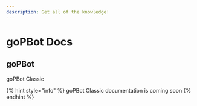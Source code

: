 ```yaml
---
description: Get all of the knowledge!
---
```


# goPBot Docs

## goPBot



goPBot Classic

{% hint style="info" %}
goPBot Classic documentation is coming soon
{% endhint %}

## 

